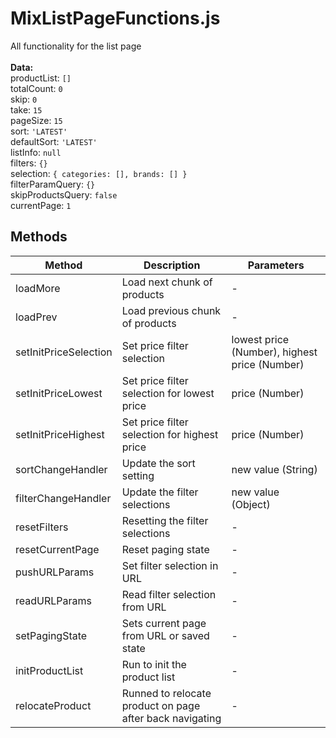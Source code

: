 # MixListPageFunctions.js

All functionality for the list page<br><br> **Data:**<br> productList: `[]`<br> totalCount: `0`<br> skip: `0`<br> take: `15`<br> pageSize: `15`<br> sort: `'LATEST'`<br> defaultSort: `'LATEST'`<br> listInfo: `null`<br> filters: `{}`<br> selection: `{ categories: [], brands: [] }`<br> filterParamQuery: `{}`<br> skipProductsQuery: `false`<br> currentPage: `1`

## Methods

<!-- @vuese:MixListPageFunctions.js:methods:start -->
|Method|Description|Parameters|
|---|---|---|
|loadMore|Load next chunk of products|-|
|loadPrev|Load previous chunk of products|-|
|setInitPriceSelection|Set price filter selection|lowest price (Number), highest price (Number)|
|setInitPriceLowest|Set price filter selection for lowest price|price (Number)|
|setInitPriceHighest|Set price filter selection for highest price|price (Number)|
|sortChangeHandler|Update the sort setting|new value (String)|
|filterChangeHandler|Update the filter selections|new value (Object)|
|resetFilters|Resetting the filter selections|-|
|resetCurrentPage|Reset paging state|-|
|pushURLParams|Set filter selection in URL|-|
|readURLParams|Read filter selection from URL|-|
|setPagingState|Sets current page from URL or saved state|-|
|initProductList|Run to init the product list|-|
|relocateProduct|Runned to relocate product on page after back navigating|-|

<!-- @vuese:MixListPageFunctions.js:methods:end -->


